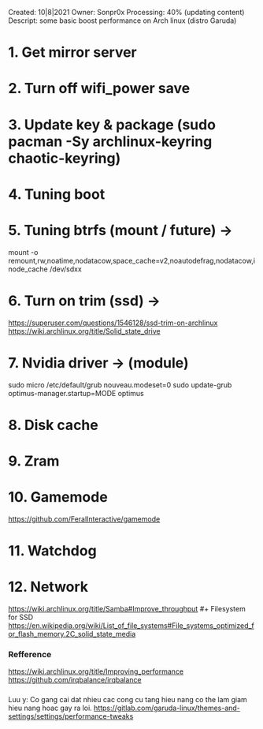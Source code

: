 Created: 10|8|2021
Owner: Sonpr0x
Processing: 40% (updating content)
Descript: some basic boost performance on Arch linux (distro Garuda)

# 1. Get mirror server
# 2. Turn off wifi_power save
# 3. Update key & package (sudo pacman -Sy archlinux-keyring chaotic-keyring)
# 4. Tuning boot
# 5. Tuning btrfs (mount / future) ->
mount -o remount,rw,noatime,nodatacow,space_cache=v2,noautodefrag,nodatacow,inode_cache /dev/sdxx
# 6. Turn on trim (ssd) ->
https://superuser.com/questions/1546128/ssd-trim-on-archlinux
https://wiki.archlinux.org/title/Solid_state_drive
# 7. Nvidia driver -> (module)
sudo micro /etc/default/grub
nouveau.modeset=0
sudo update-grub
optimus-manager.startup=MODE
optimus
# 8. Disk cache
# 9. Zram
# 10. Gamemode
https://github.com/FeralInteractive/gamemode
# 11. Watchdog
# 12. Network
https://wiki.archlinux.org/title/Samba#Improve_throughput
#+ Filesystem for SSD
https://en.wikipedia.org/wiki/List_of_file_systems#File_systems_optimized_for_flash_memory.2C_solid_state_media

### Refference
https://wiki.archlinux.org/title/Improving_performance
https://github.com/irqbalance/irqbalance

###
Luu y: Co gang cai dat nhieu cac cong cu tang hieu nang co the lam giam hieu nang hoac gay ra loi.
https://gitlab.com/garuda-linux/themes-and-settings/settings/performance-tweaks
